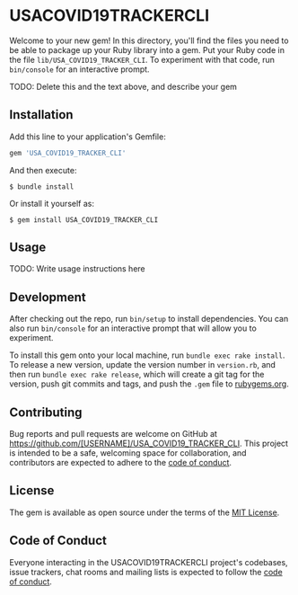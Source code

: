 # USACOVID19TRACKERCLI

Welcome to your new gem! In this directory, you'll find the files you need to be able to package up your Ruby library into a gem. Put your Ruby code in the file `lib/USA_COVID19_TRACKER_CLI`. To experiment with that code, run `bin/console` for an interactive prompt.

TODO: Delete this and the text above, and describe your gem

## Installation

Add this line to your application's Gemfile:

```ruby
gem 'USA_COVID19_TRACKER_CLI'
```

And then execute:

    $ bundle install

Or install it yourself as:

    $ gem install USA_COVID19_TRACKER_CLI

## Usage

TODO: Write usage instructions here

## Development

After checking out the repo, run `bin/setup` to install dependencies. You can also run `bin/console` for an interactive prompt that will allow you to experiment.

To install this gem onto your local machine, run `bundle exec rake install`. To release a new version, update the version number in `version.rb`, and then run `bundle exec rake release`, which will create a git tag for the version, push git commits and tags, and push the `.gem` file to [rubygems.org](https://rubygems.org).

## Contributing

Bug reports and pull requests are welcome on GitHub at https://github.com/[USERNAME]/USA_COVID19_TRACKER_CLI. This project is intended to be a safe, welcoming space for collaboration, and contributors are expected to adhere to the [code of conduct](https://github.com/[USERNAME]/USA_COVID19_TRACKER_CLI/blob/master/CODE_OF_CONDUCT.md).


## License

The gem is available as open source under the terms of the [MIT License](https://opensource.org/licenses/MIT).

## Code of Conduct

Everyone interacting in the USACOVID19TRACKERCLI project's codebases, issue trackers, chat rooms and mailing lists is expected to follow the [code of conduct](https://github.com/[USERNAME]/USA_COVID19_TRACKER_CLI/blob/master/CODE_OF_CONDUCT.md).

